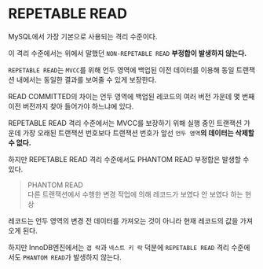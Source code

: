 # REPETABLE READ

MySQL에서 가장 기본으로 사용되는 격리 수준이다.

이 격리 수준에서는 위에서 말했던  `NON-REPETABLE READ` **부정합이 발생하지 않는다.**

`REPETABLE READ`는 `MVCC`를 위해 언두 영역에 백업된 이전 데이터를 이용해 동일 트랜잭션 내에서는 동일한 결과를 보여줄 수 있게 보장한다.

READ COMMITTED의 차이는 언두 영역에 백업된 레코드의 여러 버전 가운데 몇 번째 이전 버전까지 찾아 들어가야 하느냐에 있다.

REPETABLE READ 격리 수준에서는 MVCC를 보장하기 위해 실행 중인 트랜잭션 가운데 가장 오래된 트랜잭션 번호보다 트랜잭션 번호가 앞선 `언두 영역`**의 데이터는 삭제할 수 없다.**

하지만 REPETABLE READ 격리 수준에서도 PHANTOM READ 부정합은 발생할 수 있다.

> PHANTOM READ\
> 다른 트랜잭션에서 수행한 변경 작업에 의해 레코드가 보였다 안 보였다 하는 현상

레코드는 언두 영역의 변경 전 데이터를 가져오는 것이 아니라 현재 레코드의 값을 가져오게 된다.

하지만 InnoDB엔진에서는 `갭 락`과 `넥스트 키 락` 덕분에 `REPETABLE READ` 격리 수준에서도 `PHANTOM READ`가 발생하지 않는다.

